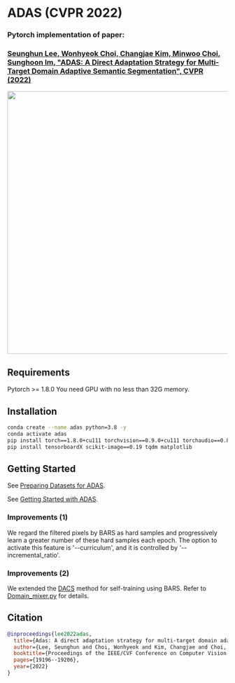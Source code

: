 # ADAS (CVPR 2022)
### Pytorch implementation of paper:
### [Seunghun Lee, Wonhyeok Choi, Changjae Kim, Minwoo Choi, Sunghoon Im, "ADAS: A Direct Adaptation Strategy for Multi-Target Domain Adaptive Semantic Segmentation", CVPR (2022)](https://arxiv.org/abs/2203.06811)


<p align="center">
<img src="https://github.com/Seung-Hun-Lee/ADAS/assets/75882468/e9e8bdac-9a87-4ec8-b162-cfa7bb1df296" width="600">
</p>


## Requirements
Pytorch >= 1.8.0
You need GPU with no less than 32G memory.

## Installation

```bash
conda create --name adas python=3.8 -y
conda activate adas
pip install torch==1.8.0+cu111 torchvision==0.9.0+cu111 torchaudio==0.8.0 -f https://download.pytorch.org/whl/torch_stable.html
pip install tensorboardX scikit-image==0.19 tqdm matplotlib
```


## Getting Started
See [Preparing Datasets for ADAS](data/README.md).

See [Getting Started with ADAS](GETTING_STARTED.md).


### Improvements (1)
We regard the filtered pixels by BARS as hard samples and progressively learn a greater number of these hard samples each epoch. The option to activate this feature is '--curriculum', and it is controlled by '--incremental_ratio'.

### Improvements (2)
We extended the [DACS](https://arxiv.org/abs/2007.08702) method for self-training using BARS. Refer to [Domain_mixer.py](network/domain_mixer.py) for details.


## Citation
```BibTeX
@inproceedings{lee2022adas,
  title={Adas: A direct adaptation strategy for multi-target domain adaptive semantic segmentation},
  author={Lee, Seunghun and Choi, Wonhyeok and Kim, Changjae and Choi, Minwoo and Im, Sunghoon},
  booktitle={Proceedings of the IEEE/CVF Conference on Computer Vision and Pattern Recognition},
  pages={19196--19206},
  year={2022}
}
```






